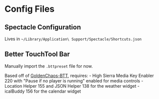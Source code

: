 # Config Files

## Spectacle Configuration

Lives in `~/Library/Application\ Support/Spectacle/Shortcuts.json`

## Better TouchTool Bar

Manually import the `.bttpreset` file for now.

Based off of [GoldenChaos-BTT](https://github.com/GoldenChaos/GoldenChaos-BTT/tree/e854595640c87890e84cb678e06ce676338a2107), requires:
	- High Sierra Media Key Enabler 220 with "Pause if no player is running" enabled for media controls
	- Location Helper 155 and JSON Helper 138 for the weather widget
	- icalBuddy 156 for the calendar widget